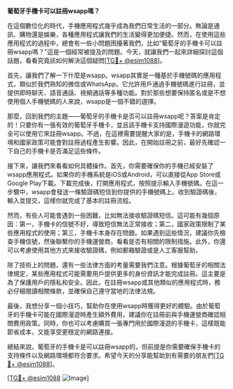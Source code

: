 **葡萄牙手機卡可以註冊wsapp嗎？**

在這個數位化的時代，手機應用程式幾乎成為我們日常生活的一部分。無論是通訊、購物還是娛樂，各種應用程式讓我們的生活變得更加便捷。然而，在使用這些應用程式的過程中，總會有一些小問題困擾著我們，比如“葡萄牙的手機卡可以註冊wsapp嗎？”這是一個經常被提及的問題。今天，就讓我們一起來詳細探討這個話題，看看究竟該如何解決這個疑問[[TG💪+ @esim1088](https://t.me/s/esim1088)]。

首先，讓我們了解一下什麼是wsapp。wsapp其實是一種基於手機號碼的應用程式，類似於我們熟知的微信或WhatsApp。它允許用戶通過手機號碼進行註冊，並提供即時聊天、語音通話、視頻通話等多種功能。對於那些想要保持匿名或是不想使用個人手機號碼的人來說，wsapp是一個不錯的選擇。

那麼，回到我們的主題——葡萄牙的手機卡是否可以註冊wsapp呢？答案是肯定的！只要你有一張有效的葡萄牙手機卡，並且該手機卡支持國際漫遊功能，你就完全可以使用它來註冊wsapp。不過，在這裡需要提醒大家的是，手機卡的網路環境和國家政策可能會對註冊過程產生影響。因此，在開始註冊之前，最好先確認一下自己的手機卡是否滿足這些條件。

接下來，讓我們來看看如何具體操作。首先，你需要確保你的手機已經安裝了wsapp應用程式。如果你的手機系統是iOS或Android，可以直接從App Store或Google Play下載。下載完成後，打開應用程式，按照提示輸入手機號碼。在這一步驟中，wsapp會發送一條驗證碼短信到你提供的手機號碼上。收到驗證碼後，輸入並提交，這樣你就完成了基本的註冊流程。

然而，有些人可能會遇到一些困難，比如無法接收驗證碼短信。這可能有幾個原因：第一，手機卡的信號不好，導致短信無法正常接收；第二，國家政策限制了某些應用程式的使用；第三，手機卡本身存在問題。如果遇到這些情況，建議你先檢查手機信號，然後聯繫你的手機運營商，看看是否有相關的限制措施。此外，你還可以考慮使用其他方式來接收驗證碼，例如郵箱驗證或是人工客服幫助。

除了技術上的問題，還有一些法律方面的考量需要我們注意。根據葡萄牙的相關法律規定，某些應用程式可能需要用戶提供更多的身份資訊才能完成註冊。這主要是為了保護用戶的隱私和安全。因此，在註冊wsapp或其他類似的應用程式時，務必仔細閱讀相關條款，並確保自己遵守當地的法律法規。

最後，我想分享一個小技巧，幫助你在使用wsapp時獲得更好的體驗。由於葡萄牙的手機卡可能在國際漫遊時產生額外費用，建議你在註冊前與手機運營商確認相關費用政策。同時，你也可以考慮購買一張專門用於國際漫遊的手機卡，這樣既能節省成本，又能享受更穩定的網路連接。

總結來說，葡萄牙的手機卡是可以註冊wsapp的，但前提是你需要確保手機卡的支持條件以及網路環境都符合要求。希望今天的分享能幫助到有需要的朋友們[[TG💪+ @esim1088](https://t.me/s/esim1088)]。

[[TG💪+ @esim1088](https://t.me/s/esim1088) ![Image](https://i.postimg.cc/4NQfJmqS/Snipaste-2025-05-13-00-14-12.png)]